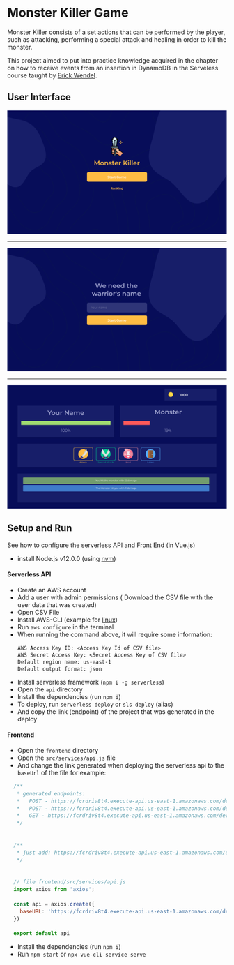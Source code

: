 # Monster Killer Game
Monster Killer consists of a set actions that can be performed by the player, such as attacking, performing a special attack and healing in order to kill the monster.


This project aimed to put into practice knowledge acquired in the chapter on how to receive events from an insertion in DynamoDB in the Serveless course taught by [Erick Wendel](https://github.com/ErickWendel).

## User Interface
<div align="center">
  <img src="./screenshot/tela_1.png" />
</div>
<hr>
<div align="center">
  <img src="./screenshot/tela_2.png" />
</div>
<hr>
<div align="center">
  <img src="./screenshot/tela_3.png" />
</div>

## Setup and Run
See how to configure the serverless API and Front End (in Vue.js)
- install Node.js v12.0.0 (using [nvm](https://github.com/nvm-sh/nvm))

#### Serverless API
- Create an AWS account
- Add a user with admin permissions ( Download the CSV file with the user data that was created)
- Open CSV File
- Install AWS-CLI (example for [linux](https://docs.aws.amazon.com/pt_br/cli/latest/userguide/install-linux-al2017.html))
- Run `aws configure` in the terminal
- When running the command above, it will require some information:
  ```
  AWS Access Key ID: <Access Key Id of CSV file> 
  AWS Secret Access Key: <Secret Access Key of CSV file> 
  Default region name: us-east-1
  Default output format: json
  ```
- Install serverless framework (`npm i -g serverless`)
- Open the `api` directory
- Install the dependencies (run `npm i`)
- To deploy, run `serverless deploy` or `sls deploy` (alias)
- And copy the link (endpoint) of the project that was generated in the deploy

#### Frontend
- Open the `frontend` directory
- Open the `src/services/api.js` file
- And change the link generated when deploying the serverless api to the `baseUrl` of the file for example:
```js
  /**
   * generated endpoints:
   *   POST - https://fcrdriv8t4.execute-api.us-east-1.amazonaws.com/dev/score/{userId}
   *   POST - https://fcrdriv8t4.execute-api.us-east-1.amazonaws.com/dev/user
   *   GET - https://fcrdriv8t4.execute-api.us-east-1.amazonaws.com/dev/ranking
   */
   

  /**
   * just add: https://fcrdriv8t4.execute-api.us-east-1.amazonaws.com/dev/
   */
   
   
  // file frontend/src/services/api.js
  import axios from 'axios';

  const api = axios.create({
    baseURL: 'https://fcrdriv8t4.execute-api.us-east-1.amazonaws.com/dev/'
  })

  export default api
```
- Install the dependencies (run `npm i`)
- Run `npm start` or `npx vue-cli-service serve`
